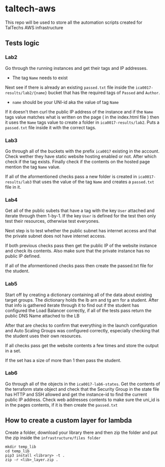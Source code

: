 # taltech-aws

This repo will be used to store all the automation scripts created for TalTechs AWS infrastructure

## Tests logic

### Lab2

Go through the running instances and get their tags and IP addresses.
- The tag `Name` needs to exist

Next see if there is already an existing `passed.txt` file inside the `ica0017-results/lab2/{name}`
bucket that has the required tags of `Passed` and `Author`.
- `name` should be your UNI-id aka the value of tag `Name`

If it doesn't then curl the public IP address of the instance and if the `Name` tags value matches
what is written on the page ( in the index.html file ) then it uses the `Name` tags value to create
a folder in `ica0017-results/lab2`. Puts a `passed.txt` file inside it with the correct tags.

### Lab3

Go through all of the buckets with the prefix `ica0017` existing in the account.
Check wether they have static website hosting enabled or not.
After which check if the tag exists.
Finally check if the contents on the hosted page mention the tag `Name` value.

If all of the aformentioned checks pass a new folder is created in `ica0017-results/lab3` that uses
the value of the tag `Name` and creates a `passed.txt` file in it.

### Lab4

Get all of the public subets that have a tag with the key `User` attached and iterate through them 1-by-1.
If the key `User` is defined for the test then only test
their resources, otherwise test everyones.

Next step is to test whether the public subnet has internet access
and that the private subnet does not have internet access.

If both previous checks pass then get the public IP of the
website instance and check its contents.
Also make sure that the private instance has no public IP defined.

If all of the aformentioned checks pass then create the passed.txt file for the student.

### Lab5

Start off by creating a dictionary containing all of the data about existing target groups.
The dictionary holds the lb arn and tg arn for a student.
After that info is gathered iterate through it to find out if the student has configured
the Load Balancer correctly, if all of the tests pass return the public DNS Name attached to the LB

After that are checks to confirm that everything in the launch configuration and Auto Scaling Groups
was configured correctly, especially checking that the student uses their own resources.

If all checks pass get the website contents a few times and store the output in a set.

If the set has a size of more than 1 then pass the student.

### Lab6

Go through all of the objects in the `ica0017-lab6-states`.
Get the contents of the terraform state object and check that the Security Group
in the state file has HTTP and SSH allowed and get the instance-id to find the
current public IP address. Check web addresses contents to make sure the uni_id
is in the pages contents, if it is then create the `passed.txt`

## How to create a custom layer for lambda

Create a folder, download your library there and then zip the folder and put the zip inside the `infrastructure/files folder`
```
mkdir temp_lib
cd temp_lib
pip3 install <library> -t .
zip -r <lib>_layer.zip .
```